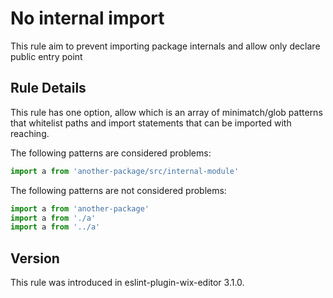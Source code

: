 # No internal import

This rule aim to prevent importing package internals and allow only declare public entry point


## Rule Details

This rule has one option, allow which is an array of minimatch/glob patterns that whitelist 
paths and import statements that can be imported with reaching.

The following patterns are considered problems:

```js
import a from 'another-package/src/internal-module'
```

The following patterns are not considered problems:

```js
import a from 'another-package'
import a from './a'
import a from '../a'
```


## Version
This rule was introduced in eslint-plugin-wix-editor 3.1.0.
